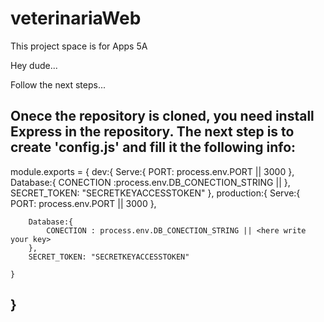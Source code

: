 # veterinariaWeb
This project space is for Apps 5A

Hey dude...

Follow the next steps...

Onece the repository is cloned, you need install Express in the repository.
The next step is to create 'config.js' and fill it the following info:
--------------------------------------
module.exports = {
    dev:{
        Serve:{
            PORT: process.env.PORT || 3000
        },
        Database:{
            CONECTION :process.env.DB_CONECTION_STRING  || <here write your key>
        },
        SECRET_TOKEN: "SECRETKEYACCESSTOKEN"
    },
    production:{
        Serve:{
            PORT: process.env.PORT || 3000
        },
        
        Database:{
            CONECTION : process.env.DB_CONECTION_STRING || <here write your key>
        },
        SECRET_TOKEN: "SECRETKEYACCESSTOKEN"

    }
}
-----------------------------------------------
